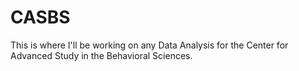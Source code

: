 # CASBS 

This is where I'll be working on any Data Analysis for the Center for Advanced Study in the Behavioral Sciences.
